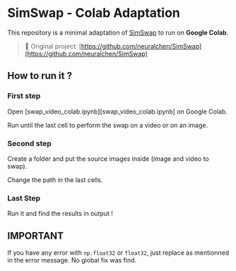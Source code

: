 # SimSwap - Colab Adaptation

This repository is a minimal adaptation of [SimSwap](https://github.com/neuralchen/SimSwap) to run on **Google Colab**.

> 🔗 Original project: [https://github.com/neuralchen/SimSwap](https://github.com/neuralchen/SimSwap)

## How to run it ?

### First step

Open [swap_video_colab.ipynb][swap_video_colab.ipynb] on Google Colab.

Run until the last cell to perform the swap on a video or on an image.

### Second step

Create a folder and put the source images inside (image and video to swap).

Change the path in the last cells.

### Last Step

Run it and find the results in output !

## IMPORTANT

If you have any error with `np.float32` or `float32`, just replace as mentionned in the error message. No global fix was find.